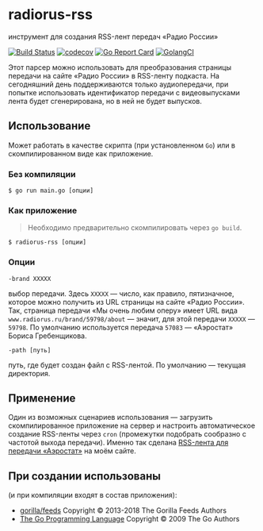 # radiorus-rss
инструмент для создания RSS-лент передач «Радио России»

[![Build Status](https://travis-ci.org/nekr0z/radiorus-rss.svg?branch=master)](https://travis-ci.org/nekr0z/radiorus-rss) [![codecov](https://codecov.io/gh/nekr0z/radiorus-rss/branch/master/graph/badge.svg)](https://codecov.io/gh/nekr0z/radiorus-rss) [![Go Report Card](https://goreportcard.com/badge/github.com/nekr0z/radiorus-rss)](https://goreportcard.com/report/github.com/nekr0z/radiorus-rss) [![GolangCI](https://golangci.com/badges/github.com/nekr0z/radiorus-rss.svg)](https://golangci.com)

Этот парсер можно использовать для преобразования страницы передачи на сайте «Радио России» в RSS-ленту подкаста. На сегодняшний день поддерживаются только аудиопередачи, при попытке использовать идентификатор передачи с видеовыпусками лента будет сгенерирована, но в ней не будет выпусков.

## Использование
Может работать в качестве скрипта (при установленном `Go`) или в скомпилированном виде как приложение.

### Без компиляции
```
$ go run main.go [опции]
```

### Как приложение
> Необходимо предварительно скомпилировать через `go build`.
```
$ radiorus-rss [опции]
```

### Опции
```
-brand XXXXX
```
выбор передачи. Здесь `XXXXX` — число, как правило, пятизначное, которое можно получить из URL страницы на сайте «Радио России». Так, страница передачи «Мы очень любим оперу» имеет URL вида `www.radiorus.ru/brand/59798/about` — значит, для этой передачи `XXXXX` — `59798`. По умолчанию используется передача `57083` — «Аэростат» Бориса Гребенщикова.

```
-path [путь]
```
путь, где будет создан файл с RSS-лентой. По умолчанию — текущая директория.

## Применение
Один из возможных сценариев использования — загрузить скомпилированное приложение на сервер и настроить автоматическое создание RSS-ленты через `cron` (промежутки подобрать сообразно с частотой выхода передачи). Именно так сделана [RSS-лента для передачи «Аэростат»](http://evgenykuznetsov.org/feeds/radiorus-57083.rss) на моём сайте.

## При создании использованы
(и при компиляции входят в состав приложения):
* [gorilla/feeds](https://github.com/gorilla/feeds) Copyright © 2013-2018 The Gorilla Feeds Authors
* [The Go Programming Language](https://golang.org) Copyright © 2009 The Go Authors
